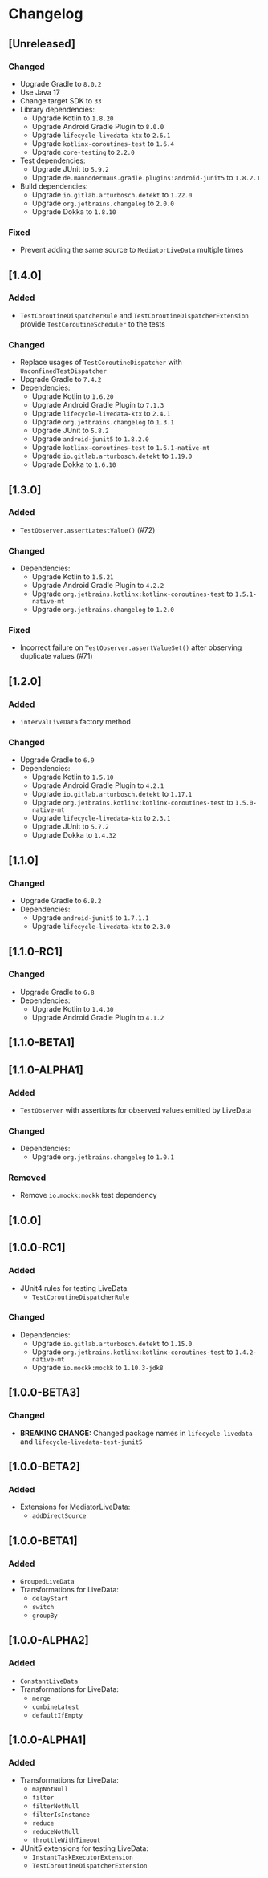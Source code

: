 # Changelog

## [Unreleased]
### Changed
- Upgrade Gradle to `8.0.2`
- Use Java 17
- Change target SDK to `33`
- Library dependencies:
  - Upgrade Kotlin to `1.8.20`
  - Upgrade Android Gradle Plugin to `8.0.0`
  - Upgrade `lifecycle-livedata-ktx` to `2.6.1`
  - Upgrade `kotlinx-coroutines-test` to `1.6.4`
  - Upgrade `core-testing` to `2.2.0`
- Test dependencies:
  - Upgrade JUnit to `5.9.2`
  - Upgrade `de.mannodermaus.gradle.plugins:android-junit5` to `1.8.2.1`
- Build dependencies:
  - Upgrade `io.gitlab.arturbosch.detekt` to `1.22.0`
  - Upgrade `org.jetbrains.changelog` to `2.0.0`
  - Upgrade Dokka to `1.8.10`

### Fixed
- Prevent adding the same source to `MediatorLiveData` multiple times

## [1.4.0]
### Added
- `TestCoroutineDispatcherRule` and `TestCoroutineDispatcherExtension` provide `TestCoroutineScheduler` to the tests

### Changed
- Replace usages of `TestCoroutineDispatcher` with `UnconfinedTestDispatcher`
- Upgrade Gradle to `7.4.2`
- Dependencies:
  - Upgrade Kotlin to `1.6.20`
  - Upgrade Android Gradle Plugin to `7.1.3`
  - Upgrade `lifecycle-livedata-ktx` to `2.4.1`
  - Upgrade `org.jetbrains.changelog` to `1.3.1`
  - Upgrade JUnit to `5.8.2`
  - Upgrade `android-junit5` to `1.8.2.0`
  - Upgrade `kotlinx-coroutines-test` to `1.6.1-native-mt`
  - Upgrade `io.gitlab.arturbosch.detekt` to `1.19.0`
  - Upgrade Dokka to `1.6.10`

## [1.3.0]
### Added
- `TestObserver.assertLatestValue()` (#72)

### Changed
- Dependencies:
  - Upgrade Kotlin to `1.5.21`
  - Upgrade Android Gradle Plugin to `4.2.2`
  - Upgrade `org.jetbrains.kotlinx:kotlinx-coroutines-test` to `1.5.1-native-mt`
  - Upgrade `org.jetbrains.changelog` to `1.2.0`

### Fixed
- Incorrect failure on `TestObserver.assertValueSet()` after observing duplicate values (#71)

## [1.2.0]
### Added
- `intervalLiveData` factory method

### Changed
- Upgrade Gradle to `6.9`
- Dependencies:
  - Upgrade Kotlin to `1.5.10`
  - Upgrade Android Gradle Plugin to `4.2.1`
  - Upgrade `io.gitlab.arturbosch.detekt` to `1.17.1`
  - Upgrade `org.jetbrains.kotlinx:kotlinx-coroutines-test` to `1.5.0-native-mt`
  - Upgrade `lifecycle-livedata-ktx` to `2.3.1`
  - Upgrade JUnit to `5.7.2`
  - Upgrade Dokka to `1.4.32`

## [1.1.0]
### Changed
- Upgrade Gradle to `6.8.2`
- Dependencies:
  - Upgrade `android-junit5` to `1.7.1.1`
  - Upgrade `lifecycle-livedata-ktx` to `2.3.0`

## [1.1.0-RC1]
### Changed
- Upgrade Gradle to `6.8`
- Dependencies:
  - Upgrade Kotlin to `1.4.30`
  - Upgrade Android Gradle Plugin to `4.1.2`

## [1.1.0-BETA1]

## [1.1.0-ALPHA1]
### Added
- `TestObserver` with assertions for observed values emitted by LiveData

### Changed
- Dependencies:
  - Upgrade `org.jetbrains.changelog` to `1.0.1`

### Removed
- Remove `io.mockk:mockk` test dependency

## [1.0.0]

## [1.0.0-RC1]
### Added
- JUnit4 rules for testing LiveData:
  - `TestCoroutineDispatcherRule`

### Changed
- Dependencies:
  - Upgrade `io.gitlab.arturbosch.detekt` to `1.15.0`
  - Upgrade `org.jetbrains.kotlinx:kotlinx-coroutines-test` to `1.4.2-native-mt`
  - Upgrade `io.mockk:mockk` to `1.10.3-jdk8`

## [1.0.0-BETA3]
### Changed
- **BREAKING CHANGE:** Changed package names in `lifecycle-livedata` and `lifecycle-livedata-test-junit5`

## [1.0.0-BETA2]
### Added
- Extensions for MediatorLiveData:
  - `addDirectSource`

## [1.0.0-BETA1]
### Added
- `GroupedLiveData`
- Transformations for LiveData:
  - `delayStart`
  - `switch`
  - `groupBy`

## [1.0.0-ALPHA2]
### Added
- `ConstantLiveData`
- Transformations for LiveData:
  - `merge`
  - `combineLatest`
  - `defaultIfEmpty`

## [1.0.0-ALPHA1]
### Added
- Transformations for LiveData:
  - `mapNotNull`
  - `filter`
  - `filterNotNull`
  - `filterIsInstance`
  - `reduce`
  - `reduceNotNull`
  - `throttleWithTimeout`
- JUnit5 extensions for testing LiveData:
  - `InstantTaskExecutorExtension`
  - `TestCoroutineDispatcherExtension`